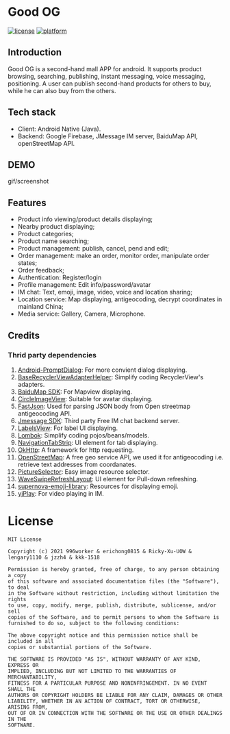 # Good OG
[![license](https://img.shields.io/badge/license-MIT-blue.svg)](https://raw.githubusercontent.com/Blackmesa-Canteen/comp90018-assignment2/dev/LICENSE?token=AQUQBSROD65KMHOLRQ2CK3TBNFGJ6)
[![platform](https://img.shields.io/badge/platform-Android-yellow.svg)](https://www.android.com)

## Introduction
Good OG is a second-hand mall APP for android. It supports product browsing, searching, publishing, instant messaging, voice messaging, positioning.
A user can publish second-hand products for others to buy, while he can also buy from the others.

## Tech stack

- Client: Android Native (Java).
- Backend: Google Firebase, JMessage IM server, BaiduMap API, openStreetMap API.

## DEMO
gif/screenshot

## Features
- Product info viewing/product details displaying;
- Nearby product displaying;
- Product categories;
- Product name searching;
- Product management: publish, cancel, pend and edit;
- Order management: make an order, monitor order, manipulate order states;
- Order feedback;
- Authentication: Register/login
- Profile management: Edit info/password/avatar
- IM chat: Text, emoji, image, video, voice and location sharing;
- Location service: Map displaying, antigeocoding, decrypt coordinates in mainland China;
- Media service: Gallery, Camera, Microphone.


## Credits
### Thrid party dependencies
1. [Android-PromptDialog](https://github.com/limxing/Android-PromptDialog): For more convient dialog displaying.
2. [BaseRecyclerViewAdapterHelper](https://github.com/CymChad/BaseRecyclerViewAdapterHelper): Simplify coding RecyclerView's adapters.
3. [BaiduMap SDK](https://lbsyun.baidu.com): For Mapview displaying.
4. [CircleImageView](https://github.com/hdodenhof/CircleImageView): Suitable for avatar displaying.
5. [FastJson](https://github.com/alibaba/fastjson): Used for parsing JSON body from Open streetmap antigeocoding API.
6. [Jmessage SDK](https://docs.jiguang.cn/jmessage/guideline/jmessage_guide/): Third party Free IM chat backend server.
7. [LabelsView](https://github.com/donkingliang/LabelsView): For label UI displaying.
8. [Lombok](https://github.com/projectlombok/lombok): Simplify coding pojos/beans/models.
9. [NavigationTabStrip](https://github.com/Devlight/NavigationTabStrip): UI element for tab displaying.
10. [OkHttp](https://github.com/square/okhttp): A framework for http requesting.
11. [OpenStreetMap](https://wiki.openstreetmap.org/wiki/Main_Page): A free geo service API, we used it for antigeocoding i.e. retrieve text addresses from coordanates.
12. [PictureSelector](https://github.com/LuckSiege/PictureSelector): Easy image resource selector.
13. [WaveSwipeRefreshLayout](https://github.com/recruit-lifestyle/WaveSwipeRefreshLayout): UI element for Pull-down refreshing.
14. [supernova-emoji-library](https://github.com/hani-momanii/SuperNova-Emoji): Resources for displaying emoji.
15. [yjPlay](https://github.com/yangchaojiang/yjPlay): For video playing in IM.


# License
```
MIT License

Copyright (c) 2021 996worker & erichong0815 & Ricky-Xu-UOW & lengary1110 & jzzh4 & kkk-1518

Permission is hereby granted, free of charge, to any person obtaining a copy
of this software and associated documentation files (the "Software"), to deal
in the Software without restriction, including without limitation the rights
to use, copy, modify, merge, publish, distribute, sublicense, and/or sell
copies of the Software, and to permit persons to whom the Software is
furnished to do so, subject to the following conditions:

The above copyright notice and this permission notice shall be included in all
copies or substantial portions of the Software.

THE SOFTWARE IS PROVIDED "AS IS", WITHOUT WARRANTY OF ANY KIND, EXPRESS OR
IMPLIED, INCLUDING BUT NOT LIMITED TO THE WARRANTIES OF MERCHANTABILITY,
FITNESS FOR A PARTICULAR PURPOSE AND NONINFRINGEMENT. IN NO EVENT SHALL THE
AUTHORS OR COPYRIGHT HOLDERS BE LIABLE FOR ANY CLAIM, DAMAGES OR OTHER
LIABILITY, WHETHER IN AN ACTION OF CONTRACT, TORT OR OTHERWISE, ARISING FROM,
OUT OF OR IN CONNECTION WITH THE SOFTWARE OR THE USE OR OTHER DEALINGS IN THE
SOFTWARE.
```


